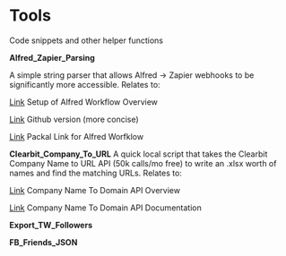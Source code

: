 # Tools
Code snippets and other helper functions

**Alfred_Zapier_Parsing**

A simple string parser that allows Alfred -> Zapier webhooks to be significantly more accessible. Relates to:

[Link](https://zapier.com/blog/zapier-for-alfred/) Setup of Alfred Workflow Overview 

[Link](https://github.com/zapier/zapier-for-alfred) Github version (more concise) 

[Link](http://www.packal.org/workflow/zapier-alfred) Packal Link for Alfred Worfklow 



**Clearbit_Company_To_URL**
A quick local script that takes the Clearbit Company Name to URL API (50k calls/mo free) to write an .xlsx worth of names and find the matching URLs. Relates to:


[Link](https://blog.clearbit.com/company-name-to-domain-api/) Company Name To Domain API Overview

[Link](https://dashboard.clearbit.com/docs#name-to-domain-api) Company Name To Domain API Documentation



**Export_TW_Followers**


**FB_Friends_JSON**

